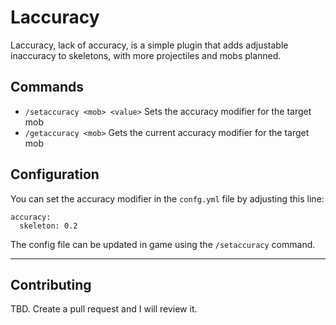 # Laccuracy
Laccuracy, lack of accuracy, is a simple plugin that adds adjustable inaccuracy to skeletons, with more projectiles and mobs planned.

## Commands
* `/setaccuracy <mob> <value>` Sets the accuracy modifier for the target mob
* `/getaccuracy <mob>` Gets the current accuracy modifier for the target mob

## Configuration
You can set the accuracy modifier in the `confg.yml` file by adjusting this line:
```
accuracy:
  skeleton: 0.2
```
The config file can be updated in game using the `/setaccuracy` command.

---
## Contributing

TBD. Create a pull request and I will review it.